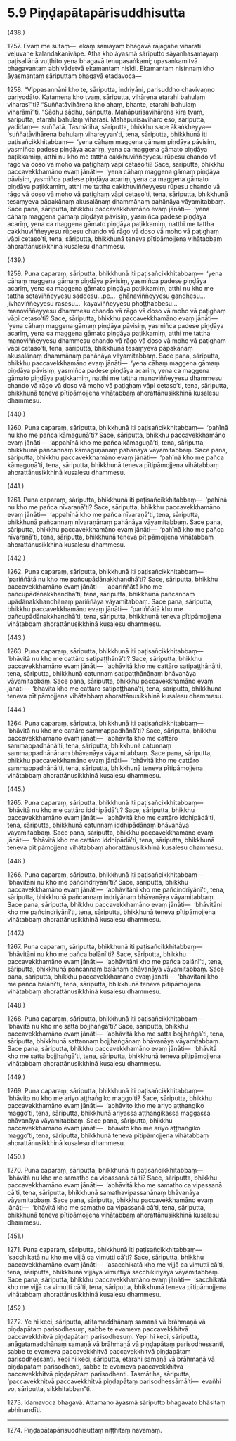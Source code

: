 

# 5.9 Piṇḍapātapārisuddhisutta



(438.)

1257\. Evaṃ me sutaṃ—  ekaṃ samayaṃ bhagavā rājagahe viharati veḷuvane kalandakanivāpe. Atha kho āyasmā sāriputto sāyanhasamayaṃ paṭisallānā vuṭṭhito yena bhagavā tenupasaṅkami; upasaṅkamitvā bhagavantaṃ abhivādetvā ekamantaṃ nisīdi. Ekamantaṃ nisinnaṃ kho āyasmantaṃ sāriputtaṃ bhagavā etadavoca—

1258\. “Vippasannāni kho te, sāriputta, indriyāni, parisuddho chavivaṇṇo pariyodāto. Katamena kho tvaṃ, sāriputta, vihārena etarahi bahulaṃ viharasī”ti? “Suññatāvihārena kho ahaṃ, bhante, etarahi bahulaṃ viharāmī”ti. “Sādhu sādhu, sāriputta. Mahāpurisavihārena kira tvaṃ, sāriputta, etarahi bahulaṃ viharasi. Mahāpurisavihāro eso, sāriputta, yadidaṃ—  suññatā. Tasmātiha, sāriputta, bhikkhu sace ākaṅkheyya—  ‘suññatāvihārena bahulaṃ vihareyyan’ti, tena, sāriputta, bhikkhunā iti paṭisañcikkhitabbaṃ—  ‘yena cāhaṃ maggena gāmaṃ piṇḍāya pāvisiṃ, yasmiñca padese piṇḍāya acariṃ, yena ca maggena gāmato piṇḍāya paṭikkamiṃ, atthi nu kho me tattha cakkhuviññeyyesu rūpesu chando vā rāgo vā doso vā moho vā paṭighaṃ vāpi cetaso’ti? Sace, sāriputta, bhikkhu paccavekkhamāno evaṃ jānāti—  ‘yena cāhaṃ maggena gāmaṃ piṇḍāya pāvisiṃ, yasmiñca padese piṇḍāya acariṃ, yena ca maggena gāmato piṇḍāya paṭikkamiṃ, atthi me tattha cakkhuviññeyyesu rūpesu chando vā rāgo vā doso vā moho vā paṭighaṃ vāpi cetaso’ti, tena, sāriputta, bhikkhunā tesaṃyeva pāpakānaṃ akusalānaṃ dhammānaṃ pahānāya vāyamitabbaṃ. Sace pana, sāriputta, bhikkhu paccavekkhamāno evaṃ jānāti—  ‘yena cāhaṃ maggena gāmaṃ piṇḍāya pāvisiṃ, yasmiñca padese piṇḍāya acariṃ, yena ca maggena gāmato piṇḍāya paṭikkamiṃ, natthi me tattha cakkhuviññeyyesu rūpesu chando vā rāgo vā doso vā moho vā paṭighaṃ vāpi cetaso’ti, tena, sāriputta, bhikkhunā teneva pītipāmojjena vihātabbaṃ ahorattānusikkhinā kusalesu dhammesu.

(439.)

1259\. Puna caparaṃ, sāriputta, bhikkhunā iti paṭisañcikkhitabbaṃ—  ‘yena cāhaṃ maggena gāmaṃ piṇḍāya pāvisiṃ, yasmiñca padese piṇḍāya acariṃ, yena ca maggena gāmato piṇḍāya paṭikkamiṃ, atthi nu kho me tattha sotaviññeyyesu saddesu…pe…  ghānaviññeyyesu gandhesu…  jivhāviññeyyesu rasesu…  kāyaviññeyyesu phoṭṭhabbesu…  manoviññeyyesu dhammesu chando vā rāgo vā doso vā moho vā paṭighaṃ vāpi cetaso’ti? Sace, sāriputta, bhikkhu paccavekkhamāno evaṃ jānāti—  ‘yena cāhaṃ maggena gāmaṃ piṇḍāya pāvisiṃ, yasmiñca padese piṇḍāya acariṃ, yena ca maggena gāmato piṇḍāya paṭikkamiṃ, atthi me tattha manoviññeyyesu dhammesu chando vā rāgo vā doso vā moho vā paṭighaṃ vāpi cetaso’ti, tena, sāriputta, bhikkhunā tesaṃyeva pāpakānaṃ akusalānaṃ dhammānaṃ pahānāya vāyamitabbaṃ. Sace pana, sāriputta, bhikkhu paccavekkhamāno evaṃ jānāti—  ‘yena cāhaṃ maggena gāmaṃ piṇḍāya pāvisiṃ, yasmiñca padese piṇḍāya acariṃ, yena ca maggena gāmato piṇḍāya paṭikkamiṃ, natthi me tattha manoviññeyyesu dhammesu chando vā rāgo vā doso vā moho vā paṭighaṃ vāpi cetaso’ti, tena, sāriputta, bhikkhunā teneva pītipāmojjena vihātabbaṃ ahorattānusikkhinā kusalesu dhammesu.

(440.)

1260\. Puna caparaṃ, sāriputta, bhikkhunā iti paṭisañcikkhitabbaṃ—  ‘pahīnā nu kho me pañca kāmaguṇā’ti? Sace, sāriputta, bhikkhu paccavekkhamāno evaṃ jānāti—  ‘appahīnā kho me pañca kāmaguṇā’ti, tena, sāriputta, bhikkhunā pañcannaṃ kāmaguṇānaṃ pahānāya vāyamitabbaṃ. Sace pana, sāriputta, bhikkhu paccavekkhamāno evaṃ jānāti—  ‘pahīnā kho me pañca kāmaguṇā’ti, tena, sāriputta, bhikkhunā teneva pītipāmojjena vihātabbaṃ ahorattānusikkhinā kusalesu dhammesu.

(441.)

1261\. Puna caparaṃ, sāriputta, bhikkhunā iti paṭisañcikkhitabbaṃ—  ‘pahīnā nu kho me pañca nīvaraṇā’ti? Sace, sāriputta, bhikkhu paccavekkhamāno evaṃ jānāti—  ‘appahīnā kho me pañca nīvaraṇā’ti, tena, sāriputta, bhikkhunā pañcannaṃ nīvaraṇānaṃ pahānāya vāyamitabbaṃ. Sace pana, sāriputta, bhikkhu paccavekkhamāno evaṃ jānāti—  ‘pahīnā kho me pañca nīvaraṇā’ti, tena, sāriputta, bhikkhunā teneva pītipāmojjena vihātabbaṃ ahorattānusikkhinā kusalesu dhammesu.

(442.)

1262\. Puna caparaṃ, sāriputta, bhikkhunā iti paṭisañcikkhitabbaṃ—  ‘pariññātā nu kho me pañcupādānakkhandhā’ti? Sace, sāriputta, bhikkhu paccavekkhamāno evaṃ jānāti—  ‘apariññātā kho me pañcupādānakkhandhā’ti, tena, sāriputta, bhikkhunā pañcannaṃ upādānakkhandhānaṃ pariññāya vāyamitabbaṃ. Sace pana, sāriputta, bhikkhu paccavekkhamāno evaṃ jānāti—  ‘pariññātā kho me pañcupādānakkhandhā’ti, tena, sāriputta, bhikkhunā teneva pītipāmojjena vihātabbaṃ ahorattānusikkhinā kusalesu dhammesu.

(443.)

1263\. Puna caparaṃ, sāriputta, bhikkhunā iti paṭisañcikkhitabbaṃ—  ‘bhāvitā nu kho me cattāro satipaṭṭhānā’ti? Sace, sāriputta, bhikkhu paccavekkhamāno evaṃ jānāti—  ‘abhāvitā kho me cattāro satipaṭṭhānā’ti, tena, sāriputta, bhikkhunā catunnaṃ satipaṭṭhānānaṃ bhāvanāya vāyamitabbaṃ. Sace pana, sāriputta, bhikkhu paccavekkhamāno evaṃ jānāti—  ‘bhāvitā kho me cattāro satipaṭṭhānā’ti, tena, sāriputta, bhikkhunā teneva pītipāmojjena vihātabbaṃ ahorattānusikkhinā kusalesu dhammesu.

(444.)

1264\. Puna caparaṃ, sāriputta, bhikkhunā iti paṭisañcikkhitabbaṃ—  ‘bhāvitā nu kho me cattāro sammappadhānā’ti? Sace, sāriputta, bhikkhu paccavekkhamāno evaṃ jānāti—  ‘abhāvitā kho me cattāro sammappadhānā’ti, tena, sāriputta, bhikkhunā catunnaṃ sammappadhānānaṃ bhāvanāya vāyamitabbaṃ. Sace pana, sāriputta, bhikkhu paccavekkhamāno evaṃ jānāti—  ‘bhāvitā kho me cattāro sammappadhānā’ti, tena, sāriputta, bhikkhunā teneva pītipāmojjena vihātabbaṃ ahorattānusikkhinā kusalesu dhammesu.

(445.)

1265\. Puna caparaṃ, sāriputta, bhikkhunā iti paṭisañcikkhitabbaṃ—  ‘bhāvitā nu kho me cattāro iddhipādā’ti? Sace, sāriputta, bhikkhu paccavekkhamāno evaṃ jānāti—  ‘abhāvitā kho me cattāro iddhipādā’ti, tena, sāriputta, bhikkhunā catunnaṃ iddhipādānaṃ bhāvanāya vāyamitabbaṃ. Sace pana, sāriputta, bhikkhu paccavekkhamāno evaṃ jānāti—  ‘bhāvitā kho me cattāro iddhipādā’ti, tena, sāriputta, bhikkhunā teneva pītipāmojjena vihātabbaṃ ahorattānusikkhinā kusalesu dhammesu.

(446.)

1266\. Puna caparaṃ, sāriputta, bhikkhunā iti paṭisañcikkhitabbaṃ—  ‘bhāvitāni nu kho me pañcindriyānī’ti? Sace, sāriputta, bhikkhu paccavekkhamāno evaṃ jānāti—  ‘abhāvitāni kho me pañcindriyānī’ti, tena, sāriputta, bhikkhunā pañcannaṃ indriyānaṃ bhāvanāya vāyamitabbaṃ. Sace pana, sāriputta, bhikkhu paccavekkhamāno evaṃ jānāti—  ‘bhāvitāni kho me pañcindriyānī’ti, tena, sāriputta, bhikkhunā teneva pītipāmojjena vihātabbaṃ ahorattānusikkhinā kusalesu dhammesu.

(447.)

1267\. Puna caparaṃ, sāriputta, bhikkhunā iti paṭisañcikkhitabbaṃ—  ‘bhāvitāni nu kho me pañca balānī’ti? Sace, sāriputta, bhikkhu paccavekkhamāno evaṃ jānāti—  ‘abhāvitāni kho me pañca balānī’ti, tena, sāriputta, bhikkhunā pañcannaṃ balānaṃ bhāvanāya vāyamitabbaṃ. Sace pana, sāriputta, bhikkhu paccavekkhamāno evaṃ jānāti—  ‘bhāvitāni kho me pañca balānī’ti, tena, sāriputta, bhikkhunā teneva pītipāmojjena vihātabbaṃ ahorattānusikkhinā kusalesu dhammesu.

(448.)

1268\. Puna caparaṃ, sāriputta, bhikkhunā iti paṭisañcikkhitabbaṃ—  ‘bhāvitā nu kho me satta bojjhaṅgā’ti? Sace, sāriputta, bhikkhu paccavekkhamāno evaṃ jānāti—  ‘abhāvitā kho me satta bojjhaṅgā’ti, tena, sāriputta, bhikkhunā sattannaṃ bojjhaṅgānaṃ bhāvanāya vāyamitabbaṃ. Sace pana, sāriputta, bhikkhu paccavekkhamāno evaṃ jānāti—  ‘bhāvitā kho me satta bojjhaṅgā’ti, tena, sāriputta, bhikkhunā teneva pītipāmojjena vihātabbaṃ ahorattānusikkhinā kusalesu dhammesu.

(449.)

1269\. Puna caparaṃ, sāriputta, bhikkhunā iti paṭisañcikkhitabbaṃ—  ‘bhāvito nu kho me ariyo aṭṭhaṅgiko maggo’ti? Sace, sāriputta, bhikkhu paccavekkhamāno evaṃ jānāti—  ‘abhāvito kho me ariyo aṭṭhaṅgiko maggo’ti, tena, sāriputta, bhikkhunā ariyassa aṭṭhaṅgikassa maggassa bhāvanāya vāyamitabbaṃ. Sace pana, sāriputta, bhikkhu paccavekkhamāno evaṃ jānāti—  ‘bhāvito kho me ariyo aṭṭhaṅgiko maggo’ti, tena, sāriputta, bhikkhunā teneva pītipāmojjena vihātabbaṃ ahorattānusikkhinā kusalesu dhammesu.

(450.)

1270\. Puna caparaṃ, sāriputta, bhikkhunā iti paṭisañcikkhitabbaṃ—  ‘bhāvitā nu kho me samatho ca vipassanā cā’ti? Sace, sāriputta, bhikkhu paccavekkhamāno evaṃ jānāti—  ‘abhāvitā kho me samatho ca vipassanā cā’ti, tena, sāriputta, bhikkhunā samathavipassanānaṃ bhāvanāya vāyamitabbaṃ. Sace pana, sāriputta, bhikkhu paccavekkhamāno evaṃ jānāti—  ‘bhāvitā kho me samatho ca vipassanā cā’ti, tena, sāriputta, bhikkhunā teneva pītipāmojjena vihātabbaṃ ahorattānusikkhinā kusalesu dhammesu.

(451.)

1271\. Puna caparaṃ, sāriputta, bhikkhunā iti paṭisañcikkhitabbaṃ—  ‘sacchikatā nu kho me vijjā ca vimutti cā’ti? Sace, sāriputta, bhikkhu paccavekkhamāno evaṃ jānāti—  ‘asacchikatā kho me vijjā ca vimutti cā’ti, tena, sāriputta, bhikkhunā vijjāya vimuttiyā sacchikiriyāya vāyamitabbaṃ. Sace pana, sāriputta, bhikkhu paccavekkhamāno evaṃ jānāti—  ‘sacchikatā kho me vijjā ca vimutti cā’ti, tena, sāriputta, bhikkhunā teneva pītipāmojjena vihātabbaṃ ahorattānusikkhinā kusalesu dhammesu.

(452.)

1272\. Ye hi keci, sāriputta, atītamaddhānaṃ samaṇā vā brāhmaṇā vā piṇḍapātaṃ parisodhesuṃ, sabbe te evameva paccavekkhitvā paccavekkhitvā piṇḍapātaṃ parisodhesuṃ. Yepi hi keci, sāriputta, anāgatamaddhānaṃ samaṇā vā brāhmaṇā vā piṇḍapātaṃ parisodhessanti, sabbe te evameva paccavekkhitvā paccavekkhitvā piṇḍapātaṃ parisodhessanti. Yepi hi keci, sāriputta, etarahi samaṇā vā brāhmaṇā vā piṇḍapātaṃ parisodhenti, sabbe te evameva paccavekkhitvā paccavekkhitvā piṇḍapātaṃ parisodhenti. Tasmātiha, sāriputta, ‘paccavekkhitvā paccavekkhitvā piṇḍapātaṃ parisodhessāmā’ti—  evañhi vo, sāriputta, sikkhitabban”ti.

1273\. Idamavoca bhagavā. Attamano āyasmā sāriputto bhagavato bhāsitaṃ abhinandīti.

---

1274\. Piṇḍapātapārisuddhisuttaṃ niṭṭhitaṃ navamaṃ.






